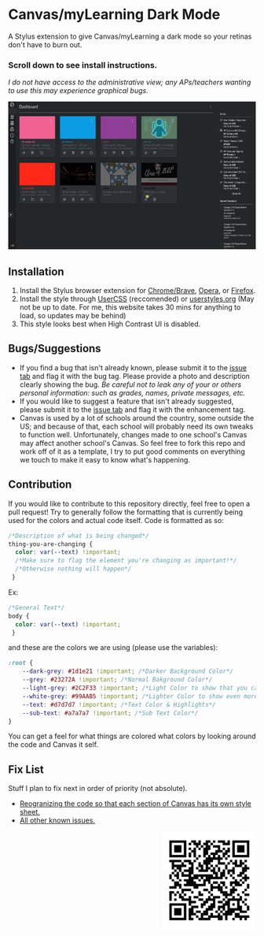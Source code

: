# Canvas/myLearning Dark Mode
A Stylus extension to give Canvas/myLearning a dark mode so your retinas don't have to burn out. 

### **Scroll down to see install instructions.**

*I do not have access to the administrative view; any APs/teachers wanting to use this may experience graphical bugs.*

<p align="left">
<img src="https://github.com/SoupyzInc/CanvasDarkMode/blob/main/images/Dashboardv1.1.5.png" alt="alt text" height="300">
</p>

## Installation
1. Install the Stylus browser extension for [Chrome/Brave](https://chrome.google.com/webstore/detail/stylus/clngdbkpkpeebahjckkjfobafhncgmne), [Opera](https://addons.opera.com/en-gb/extensions/details/stylus/), or [Firefox](https://addons.mozilla.org/en-US/firefox/addon/styl-us/).
2. Install the style through [UserCSS](https://raw.githubusercontent.com/SoupyzInc/CanvasDarkMode/main/CanvasDarkMode.user.css) (reccomended) or [userstyles.org](https://userstyles.org/styles/191622/mylearning-dark-mode) (May not be up to date. For me, this website takes 30 mins for anything to load, so updates may be behind)
3. This style looks best when High Contrast UI is disabled.

## Bugs/Suggestions
- If you find a bug that isn't already known, please submit it to the [issue tab](https://github.com/SoupyzInc/CanvasDarkMode/issues) and flag it with the bug tag. Please provide a photo and description clearly showing the bug. *Be careful not to leak any of your or others personal information: such as grades, names, private messages, etc.*
- If you would like to suggest a feature that isn't already suggested, please submit it to the [issue tab](https://github.com/SoupyzInc/CanvasDarkMode/issues) and flag it with the enhancement tag.
- Canvas is used by a lot of schools around the country, some outside the US; and because of that, each school will probably need its own tweaks to function well. Unfortunately, changes made to one school's Canvas may affect another school's Canvas. So feel free to fork this repo and work off of it as a template, I try to put good comments on everything we touch to make it easy to know what's happening.

## Contribution
If you would like to contribute to this repository directly, feel free to open a pull request! Try to generally follow the formatting that is currently being used for the colors and actual code itself.
Code is formatted as so:
```css
/*Description of what is being changed*/
thing-you-are-changing {
  color: var(--text) !important; 
  /*Make sure to flag the element you're changing as important!*/
  /*Otherwise nothing will happen*/
 }
```
Ex:
```css
/*General Text*/
body {
  color: var(--text) !important;
 }
```

and these are the colors we are using (please use the variables):
```css
:root {
    --dark-grey: #1d1e21 !important; /*Darker Background Color*/
    --grey: #23272A !important; /*Normal Bakground Color*/
    --light-grey: #2C2F33 !important; /*Light Color to show that you can interact*/
    --white-grey: #99AAB5 !important; /*Lighter Color to show even more interactivity*/
    --text: #d7d7d7 !important; /*Text Color & Highlights*/
    --sub-text: #a7a7a7 !important; /*Sub Text Color*/
}
```
You can get a feel for what things are colored what colors by looking around the code and Canvas it self.

## Fix List
Stuff I plan to fix next in order of priority (not absolute).

- [Reogranizing the code so that each section of Canvas has its own style sheet.](https://github.com/SoupyzInc/CanvasDarkMode/issues/12)
- [All other known issues.](https://github.com/SoupyzInc/CanvasDarkMode/issues)


<p align="right">
<img src="https://github.com/SoupyzInc/CanvasDarkMode/blob/main/images/CanvasDarkModeQRCode.png" alt="alt text" height="200">
</p>

<!-- -->
